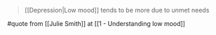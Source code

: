 > [[Depression|Low mood]] tends to be more due to unmet needs

#quote from [[Julie Smith]] at [[1 - Understanding low mood]]
